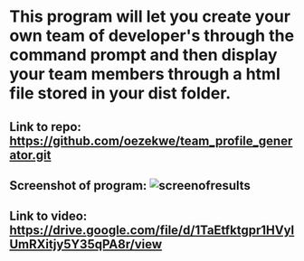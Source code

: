 # This program will let you create your own team of developer's through the command prompt and then display your team members through a html file stored in your dist folder.

## Link to repo: https://github.com/oezekwe/team_profile_generator.git

## Screenshot of program: ![screenofresults](https://user-images.githubusercontent.com/14321730/101311185-806d1300-3816-11eb-9502-f2e7393dc83d.jpg)

## Link to video: https://drive.google.com/file/d/1TaEtfktgpr1HVyIUmRXitjy5Y35qPA8r/view